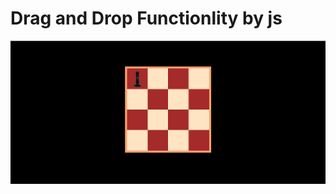 <h1>Drag and Drop Functionlity by js</h1>

<!-- add screen shots -->
<img src="./git_src/capture.png">